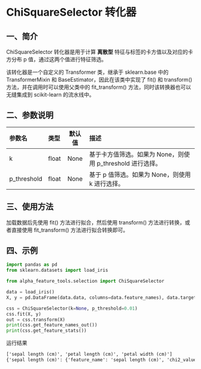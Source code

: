 # ChiSquareSelector 转化器




## 一、简介

ChiSquareSelector 转化器是用于计算 **离散型** 特征与标签的卡方值以及对应的卡方分布 p 值，通过这两个值进行特征筛选。

该转化器是一个自定义的 Transformer 类，继承于 sklearn.base 中的 TransformerMixin 和 BaseEstimator，因此在该类中实现了 fit() 和 transform() 方法，并在调用时可以使用父类中的 fit_transform() 方法，同时该转换器也可以无缝集成到 scikit-learn 的流水线中。



## 二、参数说明

| 参数名            | 类型      |  默认值   | 描述                                     |
|:-----------------|:---------|:--------:|:---------------------------------------|
| k                | float | None    | 基于卡方值筛选。如果为 None，则使用 p_threshold 进行选择。 |
| p_threshold      | float    | None    | 基于 p 值筛选。如果为 None，则使用 k 进行选择。          |



## 三、使用方法

加载数据后先使用 fit() 方法进行拟合，然后使用 transform() 方法进行转换，或者直接使用 fit_transform() 方法进行拟合转换即可。




## 四、示例

```python
import pandas as pd
from sklearn.datasets import load_iris

from alpha_feature_tools.selection import ChiSquareSelector

data = load_iris()
X, y = pd.DataFrame(data.data, columns=data.feature_names), data.target

css = ChiSquareSelector(k=None, p_threshold=0.01)
css.fit(X, y)
out = css.transform(X)
print(css.get_feature_names_out())
print(css.get_feature_stats())
```

运行结果
```txt
['sepal length (cm)', 'petal length (cm)', 'petal width (cm)']
{'sepal length (cm)': {'feature_name': 'sepal length (cm)', 'chi2_value': 10.817820878494008, 'p_value': 0.004476514990225755}, 'sepal width (cm)': {'feature_name': 'sepal width (cm)', 'chi2_value': 3.710728303532498, 'p_value': 0.15639598043162503}, 'petal length (cm)': {'feature_name': 'petal length (cm)', 'chi2_value': 116.31261309207032, 'p_value': 5.533972277193705e-26}, 'petal width (cm)': {'feature_name': 'petal width (cm)', 'chi2_value': 67.04836020011122, 'p_value': 2.7582496530033412e-15}}
```
